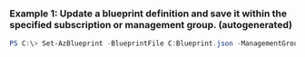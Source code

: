 ### Example 1: Update a blueprint definition and save it within the specified subscription or management group. (autogenerated)
```powershell
PS C:\> Set-AzBlueprint -BlueprintFile C:Blueprint.json -ManagementGroupId myManagementGroupId -Name MyBlueprint
```

